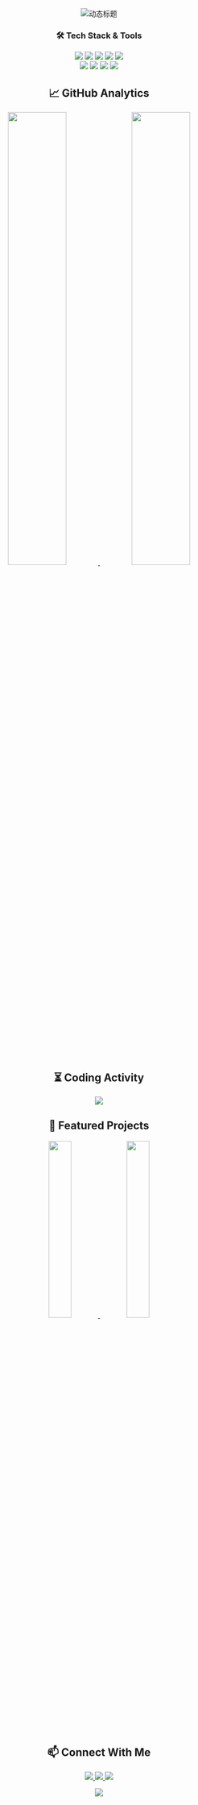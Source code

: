 <!-- 动态横幅 -->
<div align="center">
  <img src="https://readme-typing-svg.demolab.com?font=Fira+Code&weight=600&size=26&duration=4000&pause=1000&color=58A6FF&center=true&vCenter=true&width=800&lines=Full-Stack+Developer;Open+Source+Enthusiast;Continuous+Learner" alt="动态标题">
</div>

<!-- 技术栈徽章 -->
<h3 align="center">🛠 Tech Stack & Tools</h3>
<p align="center">
  <img src="https://img.shields.io/badge/JavaScript-ES6+-F7DF1E?logo=javascript&logoColor=black">
  <img src="https://img.shields.io/badge/TypeScript-3178C6?logo=typescript&logoColor=white">
  <img src="https://img.shields.io/badge/React-61DAFB?logo=react&logoColor=black">
  <img src="https://img.shields.io/badge/Node.js-339933?logo=node.js&logoColor=white">
  <img src="https://img.shields.io/badge/Python-3776AB?logo=python&logoColor=white">
  <br>
  <img src="https://img.shields.io/badge/Docker-2496ED?logo=docker&logoColor=white">
  <img src="https://img.shields.io/badge/Kubernetes-326CE5?logo=kubernetes&logoColor=white">
  <img src="https://img.shields.io/badge/AWS-232F3E?logo=amazon-aws&logoColor=white">
  <img src="https://img.shields.io/badge/VS_Code-007ACC?logo=visual-studio-code&logoColor=white">
</p>

<!-- 统计卡片布局 -->
<h2 align="center">📈 GitHub Analytics</h2>
<div align="center">
  <a href="https://github.com/anuraghazra/github-readme-stats">
    <!-- 暗黑/明亮模式自适应统计卡片 -->
    <picture>
      <source media="(prefers-color-scheme: dark)" srcset="https://github-readme-stats.vercel.app/api?username=Tiantiane0616&show_icons=true&theme=dark">
      <source media="(prefers-color-scheme: light)" srcset="https://github-readme-stats.vercel.app/api?username=Tiantiane0616&show_icons=true">
      <img width="48%" src="https://github-readme-stats.vercel.app/api?username=Tiantiane0616&show_icons=true">
    </picture>
  </a>
  <a href="https://github.com/anuraghazra/github-readme-stats">
    <img width="48%" src="https://github-readme-stats.vercel.app/api/top-langs/?username=Tiantiane0616&layout=compact&theme=dark&hide_border=true">
  </a>
</div>

<!-- WakaTime 统计 -->
<h2 align="center">⏳ Coding Activity</h2>
<div align="center">
  <a href="https://wakatime.com/@Tiantiane0616">
    <img src="https://github-readme-stats.vercel.app/api/wakatime?username=Tiantiane0616&layout=compact&theme=dark&hide_border=true&range=last_7_days">
  </a>
</div>

<!-- 项目展示 -->
<h2 align="center">🚀 Featured Projects</h2>
<div align="center">
  <a href="https://github.com/Tiantiane0616/your-project-1">
    <img width="30%" src="https://github-readme-stats.vercel.app/api/pin/?username=Tiantiane0616&repo=your-project-1&theme=dark">
  </a>
  <a href="https://github.com/Tiantiane0616/your-project-2">
    <img width="30%" src="https://github-readme-stats.vercel.app/api/pin/?username=Tiantiane0616&repo=your-project-2&theme=dark">
  </a>
</div>

<!-- 联系信息 -->
<h2 align="center">📫 Connect With Me</h2>
<p align="center">
  <a href="mailto:your.email@example.com">
    <img src="https://img.shields.io/badge/Email-D14836?style=flat&logo=gmail&logoColor=white">
  </a>
  <a href="https://linkedin.com/in/yourprofile">
    <img src="https://img.shields.io/badge/LinkedIn-0077B5?style=flat&logo=linkedin&logoColor=white">
  </a>
  <a href="https://twitter.com/yourhandle">
    <img src="https://img.shields.io/badge/Twitter-1DA1F2?style=flat&logo=twitter&logoColor=white">
  </a>
</p>

<!-- 动态分割线 -->
<div align="center">
  <img src="https://capsule-render.vercel.app/api?type=waving&color=58A6FF&height=100&section=footer&animation=twinkling">
</div>
